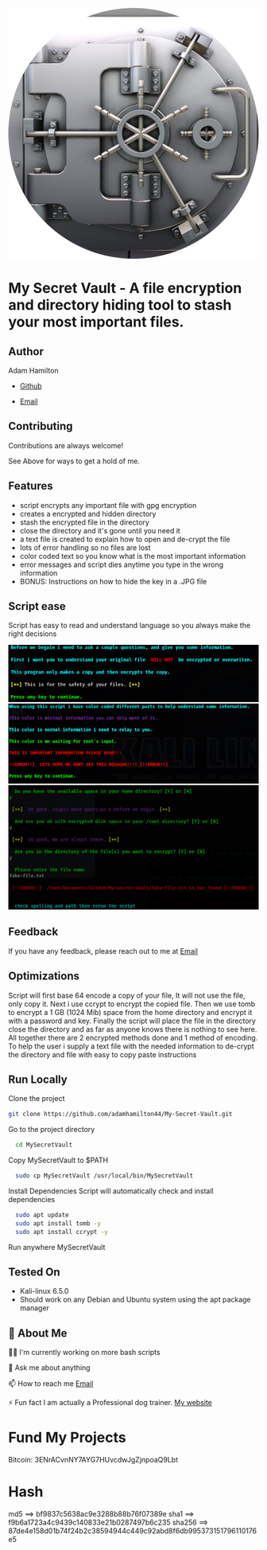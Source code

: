 ![Logo](icons/vault-png-pic.png)
# My Secret Vault - A file encryption and directory hiding tool to stash your most important files.


## Author
Adam Hamilton
- [Github](https://www.github.com/adamhamilton44)

- [Email](blacklisthacker@protonmail.com)

## Contributing

Contributions are always welcome!

See Above for ways to get a hold of me.

## Features
- script encrypts any important file with gpg encryption
- creates a encrypted and hidden directory
- stash the encrypted file in the directory
- close the directory and it's gone until you need it
- a text file is created to explain how to open and de-crypt the file
- lots of error handling so no files are lost
- color coded text so you know what is the most important information
- error messages and script dies anytime you type in the wrong information
- BONUS: Instructions on how to hide the key in a .JPG file

## Script ease
Script has easy to read and understand language so you always make the right decisions

![Easy-Script-Usage](icons/2024-01-16_14-35_1.png)
![Easy-Script-Usage2](icons/2024-01-16_14-35.png)
![Easy-Script-Usage3](icons/2024-01-16_17-13.png)

## Feedback

If you have any feedback, please reach out to me at [Email](blacklisthacker@protonmail.com)


## Optimizations
Script will first base 64 encode a copy of your file, It will not use the file, only copy it.
Next i use ccrypt to encrypt the copied file. Then we use tomb to encrypt a 1 GB (1024 Mib) space from the home directory and encrypt it with a password and key.
Finally the script will place the file in the directory close the directory and as far as anyone knows there is nothing to see here. All together there are 2 encrypted methods done and 1 method of encoding.
To help the user i supply a text file with the needed information to de-crypt the directory and file with easy to copy paste instructions

## Run Locally
Clone the project

```bash
git clone https://github.com/adamhamilton44/My-Secret-Vault.git
```
Go to the project directory

```bash
  cd MySecretVault
```
Copy MySecretVault to $PATH

```bash
  sudo cp MySecretVault /usr/local/bin/MySecretVault

```
Install Dependencies
Script will automatically check and install dependencies
```bash
  sudo apt update
  sudo apt install tomb -y
  sudo apt install ccrypt -y
```

Run anywhere
MySecretVault

## Tested On
- Kali-linux 6.5.0
- Should work on any Debian and Ubuntu system using the apt package manager

## 🚀 About Me

👩‍💻 I'm currently working on more bash scripts

💬 Ask me about anything

📫 How to reach me [Email](blacklisthacker@protonmail.com)

⚡️ Fun fact I am actually a Professional dog trainer.
   [My website](https://good-happy-puppy.com)

# Fund My Projects

Bitcoin: 3ENrACvnNY7AYG7HUvcdwJgZjnpoaQ9Lbt

# Hash
md5    ==> bf9837c5638ac9e3288b88b76f07389e
sha1   ==> f9b6a1723a4c9439c140833e21b0287497b6c235
sha256 ==> 87de4e158d01b74f24b2c38594944c449c92abd8f6db995373151796110176e5

